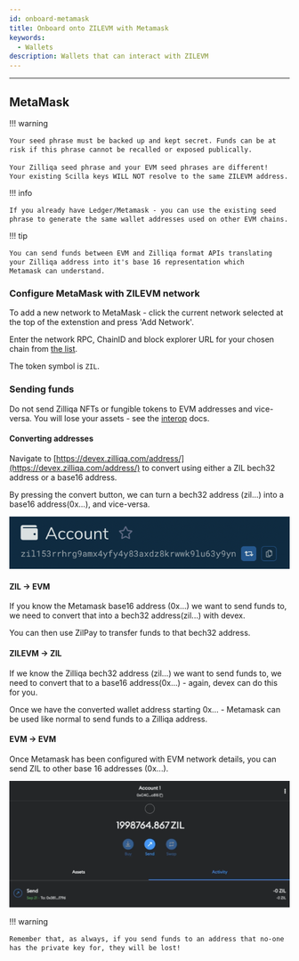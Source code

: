 ```yaml
---
id: onboard-metamask
title: Onboard onto ZILEVM with Metamask
keywords:
  - Wallets
description: Wallets that can interact with ZILEVM
---
```


---

## MetaMask

!!! warning

    Your seed phrase must be backed up and kept secret. Funds can be at
    risk if this phrase cannot be recalled or exposed publically.

    Your Zilliqa seed phrase and your EVM seed phrases are different!
    Your existing Scilla keys WILL NOT resolve to the same ZILEVM address.

!!! info

    If you already have Ledger/Metamask - you can use the existing seed
    phrase to generate the same wallet addresses used on other EVM chains.

!!! tip

    You can send funds between EVM and Zilliqa format APIs translating
    your Zilliqa address into it's base 16 representation which
    Metamask can understand.

### Configure MetaMask with ZILEVM network

To add a new network to MetaMask - click the current network selected at the top
of the extenstion and press 'Add Network'.

Enter the network RPC, ChainID and block explorer URL for your chosen chain from [the list](../endpoints.md).

The token symbol is `ZIL`.

### Sending funds

Do not send Zilliqa NFTs or fungible tokens to EVM addresses and vice-versa. You will lose your assets - see the [interop](interop.md) docs.

#### Converting addresses

Navigate to [https://devex.zilliqa.com/address/](https://devex.zilliqa.com/address/) to convert using either a ZIL bech32 address or a base16 address.

By pressing the convert button, we can turn a bech32 address (zil...) into a base16 address(0x...), and vice-versa.

!["Coverting address types"](../assets/img/evm/convert_address.png)

#### ZIL -> EVM

If you know the Metamask base16 address (0x...) we want to send funds to, we need to convert that into a bech32 address(zil...) with devex.

You can then use ZilPay to transfer funds to that bech32 address.

#### ZILEVM -> ZIL

If we know the Zilliqa bech32 address (zil...) we want to send funds to, we need to convert that to a base16 address(0x...) - again, devex can do this for you.

Once we have the converted wallet address starting 0x... - Metamask can be used like normal to send funds to a Zilliqa address.

#### EVM -> EVM

Once Metamask has been configured with EVM network details, you can send ZIL to other base 16 addresses (0x...).

!["Sending EVM ZIL"](../assets/img/evm/send_evm_zil.png)

!!! warning

    Remember that, as always, if you send funds to an address that no-one has the private key for, they will be lost!

